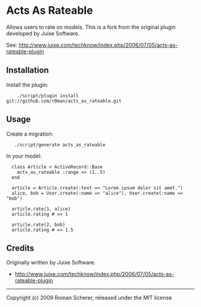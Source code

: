 Acts As Rateable
================

Allows users to rate on models. This is a fork from the original
plugin developed by Juixe Software.

See: http://www.juixe.com/techknow/index.php/2006/07/05/acts-as-rateable-plugin

Installation
------------

Install the plugin:

        ./script/plugin install git://github.com/r0man/acts_as_rateable.git

Usage
-----

Create a migration:

       ./script/generate acts_as_rateable

In your model:

      class Article < ActiveRecord::Base
        acts_as_rateable :range => (1..5)
      end

      article = Article.create(:text => "Lorem ipsum dolor sit amet.")
      alice, bob = User.create(:name => "alice"), User.create(:name => "bob")

      article.rate(1, alice)
      article.rating # => 1

      article.rate(2, bob)
      article.rating # => 1.5

Credits
-------

Originally written by Juixe Software.

- http://www.juixe.com/techknow/index.php/2006/07/05/acts-as-rateable-plugin

---

Copyright (c) 2009 Roman Scherer, released under the MIT license
